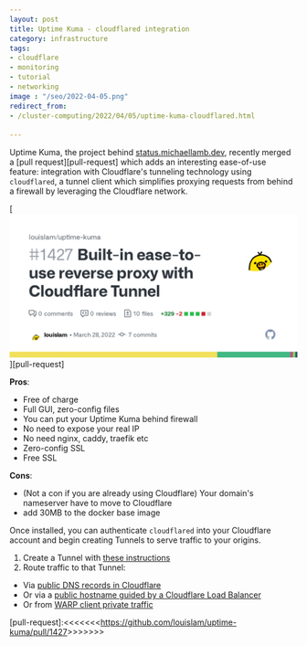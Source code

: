 ```yaml
---
layout: post
title: Uptime Kuma - cloudflared integration
category: infrastructure
tags:
- cloudflare
- monitoring
- tutorial
- networking
image : "/seo/2022-04-05.png"
redirect_from:
- /cluster-computing/2022/04/05/uptime-kuma-cloudflared.html

---
```


Uptime Kuma, the project behind [status.michaellamb.dev](https://status.michaellamb.dev), recently merged a [pull request][pull-request] which adds an interesting ease-of-use feature: integration with Cloudflare's tunneling technology using `cloudflared`, a tunnel client which simplifies proxying requests from behind a firewall by leveraging the Cloudflare network.

[![pr 1427](/img/2022-04-05-pr-1427.png)][pull-request]

__Pros__:

- Free of charge
- Full GUI, zero-config files
- You can put your Uptime Kuma behind firewall
- No need to expose your real IP
- No need nginx, caddy, traefik etc
- Zero-config SSL
- Free SSL

__Cons__:

- (Not a con if you are already using Cloudflare) Your domain's nameserver have to move to Cloudflare
- add 30MB to the docker base image

Once installed, you can authenticate `cloudflared` into your Cloudflare account and begin creating Tunnels to serve traffic to your origins.

1. Create a Tunnel with [these instructions](https://developers.cloudflare.com/cloudflare-one/connections/connect-apps/create-tunnel)
2. Route traffic to that Tunnel:

- Via [public DNS records in Cloudflare](https://developers.cloudflare.com/cloudflare-one/connections/connect-apps/routing-to-tunnel/dns)
- Or via a [public hostname guided by a Cloudflare Load Balancer](https://developers.cloudflare.com/cloudflare-one/connections/connect-apps/routing-to-tunnel/lb)
- Or from [WARP client private traffic](https://developers.cloudflare.com/cloudflare-one/connections/connect-apps/configuration/private-networks)

[pull-request]:<<<<<<<<https://github.com/louislam/uptime-kuma/pull/1427>>>>>>>>
